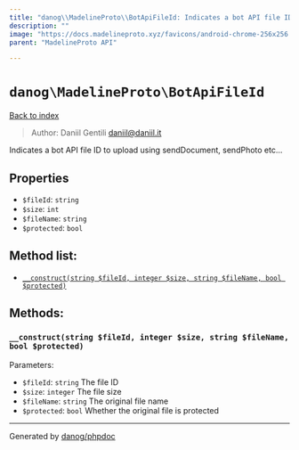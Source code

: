 ```yaml
---
title: "danog\\MadelineProto\\BotApiFileId: Indicates a bot API file ID to upload using sendDocument, sendPhoto etc..."
description: ""
image: "https://docs.madelineproto.xyz/favicons/android-chrome-256x256.png"
parent: "MadelineProto API"

---
```

# `danog\MadelineProto\BotApiFileId`
[Back to index](../../index.html)

> Author: Daniil Gentili <daniil@daniil.it>  
  

Indicates a bot API file ID to upload using sendDocument, sendPhoto etc...  



## Properties
* `$fileId`: `string` 
* `$size`: `int` 
* `$fileName`: `string` 
* `$protected`: `bool` 

## Method list:
* [`__construct(string $fileId, integer $size, string $fileName, bool $protected)`](#__construct)

## Methods:
### <a name="__construct"></a> `__construct(string $fileId, integer $size, string $fileName, bool $protected)`




Parameters:

* `$fileId`: `string` The file ID  
* `$size`: `integer` The file size  
* `$fileName`: `string` The original file name  
* `$protected`: `bool` Whether the original file is protected  



---
Generated by [danog/phpdoc](https://phpdoc.daniil.it)
